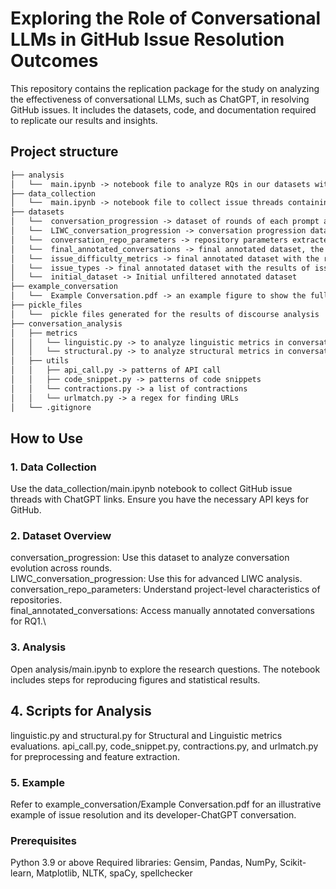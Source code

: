 # Exploring the Role of Conversational LLMs in GitHub Issue Resolution Outcomes
This repository contains the replication package for the study on analyzing the effectiveness of conversational LLMs, such as ChatGPT, in resolving GitHub issues. It includes the datasets, code, and documentation required to replicate our results and insights.
## Project structure
```md
├── analysis
│   └──  main.ipynb -> notebook file to analyze RQs in our datasets with markdowns that separate each part
├── data_collection
│   └──  main.ipynb -> notebook file to collect issue threads containing chatgpt links
├── datasets
│   └──  conversation_progression -> dataset of rounds of each prompt and answer in each conversation to analyze discourse features
│   └──  LIWC_conversation_progression -> conversation progression dataset with LIWC measures to analyze discourse features
│   └──  conversation_repo_parameters -> repository parameters extracted for each project in the conversation
│   └──  final_annotated_conversations -> final annotated dataset, the result of our manual process for RQ1
│   └──  issue_difficulty_metrics -> final annotated dataset with the results of issue metrics (issue difficulty)
│   └──  issue_types -> final annotated dataset with the results of issue metrics (issue types)
│   └──  initial_dataset -> Initial unfiltered annotated dataset
├── example_conversation
│   └──  Example Conversation.pdf -> an example figure to show the full story behind an issue thread using chatgpt
├── pickle_files
│   └──  pickle files generated for the results of discourse analysis
├── conversation_analysis
│   ├── metrics
│   │   └── linguistic.py -> to analyze linguistic metrics in conversation
│   │   └── structural.py -> to analyze structural metrics in conversation
│   ├── utils
│   │   ├── api_call.py -> patterns of API call
│   │   ├── code_snippet.py -> patterns of code snippets
│   │   └── contractions.py -> a list of contractions
│   │   └── urlmatch.py -> a regex for finding URLs
│   └── .gitignore
```

## How to Use
### 1. Data Collection
Use the data_collection/main.ipynb notebook to collect GitHub issue threads with ChatGPT links.
Ensure you have the necessary API keys for GitHub.

### 2. Dataset Overview
conversation_progression: Use this dataset to analyze conversation evolution across rounds.\
LIWC_conversation_progression: Use this for advanced LIWC analysis.\
conversation_repo_parameters: Understand project-level characteristics of repositories.\
final_annotated_conversations: Access manually annotated conversations for RQ1.\

### 3. Analysis
Open analysis/main.ipynb to explore the research questions.
The notebook includes steps for reproducing figures and statistical results.

## 4. Scripts for Analysis
linguistic.py and structural.py for Structural and Linguistic metrics evaluations.
api_call.py, code_snippet.py, contractions.py, and urlmatch.py for preprocessing and feature extraction.

### 5. Example
Refer to example_conversation/Example Conversation.pdf for an illustrative example of issue resolution and its developer-ChatGPT conversation.

### Prerequisites
Python 3.9 or above
Required libraries: Gensim, Pandas, NumPy, Scikit-learn, Matplotlib, NLTK, spaCy, spellchecker
